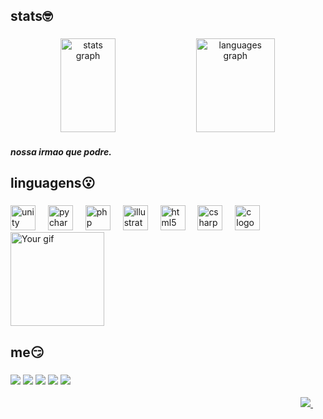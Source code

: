 <h2 align="left">stats🤓</h2>

###

<div align="center">
  <img width="42%"  src="https://github-readme-stats.vercel.app/api?username=nikkokkk&hide_title=false&hide_rank=false&show_icons=true&include_all_commits=true&count_private=true&disable_animations=false&theme=dark&locale=pt-br&hide_border=false&order=1" height="150" alt="stats graph"  />
  <img width="50%" src="https://github-readme-stats.vercel.app/api/top-langs?username=nikkokkk&locale=pt-br&hide_title=false&layout=compact&card_width=320&langs_count=5&theme=dark&hide_border=false&order=2" height="150" alt="languages graph"  />
</div>
<h5 align="left">nossa irmao que podre.</h5>
<h2 align="left">linguagens😮</h2>

###

<div align="left">
  <img src="https://cdn.jsdelivr.net/gh/devicons/devicon/icons/unity/unity-original.svg" height="40" alt="unity logo"  />
  <img width="12" />
  <img src="https://cdn.jsdelivr.net/gh/devicons/devicon/icons/pycharm/pycharm-original.svg" height="40" alt="pycharm logo"  />
  <img width="12" />
  <img src="https://cdn.jsdelivr.net/gh/devicons/devicon/icons/php/php-original.svg" height="40" alt="php logo"  />
  <img width="12" />
  <img src="https://cdn.jsdelivr.net/gh/devicons/devicon/icons/illustrator/illustrator-plain.svg" height="40" alt="illustrator logo"  />
  <img width="12" />
  <img src="https://cdn.jsdelivr.net/gh/devicons/devicon/icons/html5/html5-original.svg" height="40" alt="html5 logo"  />
  <img width="12" />
  <img src="https://cdn.jsdelivr.net/gh/devicons/devicon/icons/csharp/csharp-original.svg" height="40" alt="csharp logo"  />
  <img width="12" />
  <img src="https://cdn.jsdelivr.net/gh/devicons/devicon/icons/c/c-original.svg" height="40" alt="c logo"  />
  <img src="https://i.pinimg.com/originals/26/f7/bc/26f7bc6ce7f11f2e0727d5b3509a913e.gif" alt="Your gif" width="150" height="150" />
</div>

###


###



###



###

<h2 align="left">me😏</h2>

###


   <div>
  <a href="https://www.twitch.tv/niko_yeager" ><img src="https://img.shields.io/badge/Twitch-9146FF?style=for-the-badge&logo=twitch&logoColor=white"target="_blank"/></a>
  <a href="https://www.instagram.com/nikkonk2/"><img src="https://img.shields.io/badge/Instagram-E4405F?style=for-the-badge&logo=instagram&logoColor=white"target="_blank"/></a>
  <a href="https://open.spotify.com/user/313uvvod2rhp22rxhfpm7kpcctre"><img src="https://img.shields.io/badge/Spotify-1ED760?&style=for-the-badge&logo=spotify&logoColor=white"target="_blank"/></a>
  <a href="https://steamcommunity.com/profiles/76561198387256607/"><img src="https://img.shields.io/badge/Steam-000000?style=for-the-badge&logo=steam&logoColor=white" target="_blank"/></a>
  <a href="https://br.pinterest.com/nikkokkk/_profile/"><img src="https://img.shields.io/badge/Pinterest-%23E60023.svg?&style=for-the-badge&logo=Pinterest&logoColor=white" target="_blank"/></a>
</div>
<br>
<div align="right">
  
  <a href="https://open.spotify.com/user/313uvvod2rhp22rxhfpm7kpcctre">
    <img src="https://spotify-recently-played-readme.vercel.app/api?user=313uvvod2rhp22rxhfpm7kpcctre&count=8&unique=true" />
  </a>
  <div style="display: inline-block; margin-left: 20px;">
    
  </div>
</div>

###
